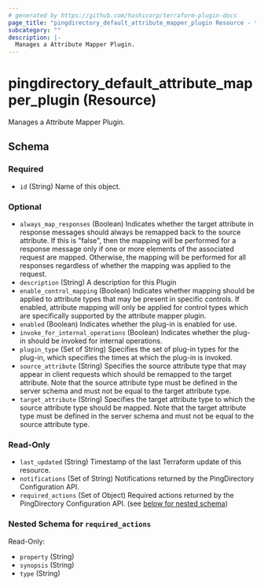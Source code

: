 ```yaml
---
# generated by https://github.com/hashicorp/terraform-plugin-docs
page_title: "pingdirectory_default_attribute_mapper_plugin Resource - terraform-provider-pingdirectory"
subcategory: ""
description: |-
  Manages a Attribute Mapper Plugin.
---
```


# pingdirectory_default_attribute_mapper_plugin (Resource)

Manages a Attribute Mapper Plugin.



<!-- schema generated by tfplugindocs -->
## Schema

### Required

- `id` (String) Name of this object.

### Optional

- `always_map_responses` (Boolean) Indicates whether the target attribute in response messages should always be remapped back to the source attribute. If this is "false", then the mapping will be performed for a response message only if one or more elements of the associated request are mapped. Otherwise, the mapping will be performed for all responses regardless of whether the mapping was applied to the request.
- `description` (String) A description for this Plugin
- `enable_control_mapping` (Boolean) Indicates whether mapping should be applied to attribute types that may be present in specific controls. If enabled, attribute mapping will only be applied for control types which are specifically supported by the attribute mapper plugin.
- `enabled` (Boolean) Indicates whether the plug-in is enabled for use.
- `invoke_for_internal_operations` (Boolean) Indicates whether the plug-in should be invoked for internal operations.
- `plugin_type` (Set of String) Specifies the set of plug-in types for the plug-in, which specifies the times at which the plug-in is invoked.
- `source_attribute` (String) Specifies the source attribute type that may appear in client requests which should be remapped to the target attribute. Note that the source attribute type must be defined in the server schema and must not be equal to the target attribute type.
- `target_attribute` (String) Specifies the target attribute type to which the source attribute type should be mapped. Note that the target attribute type must be defined in the server schema and must not be equal to the source attribute type.

### Read-Only

- `last_updated` (String) Timestamp of the last Terraform update of this resource.
- `notifications` (Set of String) Notifications returned by the PingDirectory Configuration API.
- `required_actions` (Set of Object) Required actions returned by the PingDirectory Configuration API. (see [below for nested schema](#nestedatt--required_actions))

<a id="nestedatt--required_actions"></a>
### Nested Schema for `required_actions`

Read-Only:

- `property` (String)
- `synopsis` (String)
- `type` (String)


